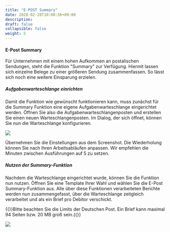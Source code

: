```yaml
---
title: "E-POST Summary"
date: 2020-02-28T10:08:56+09:00
description: 
draft: false
collapsible: false
weight: 5
---
```


#### E-Post Summary

Für Unternehmen mit einem hohen Aufkommen an postalischen Sendungen, steht die Funktion "Summary" zur Verfügung. Hiermit lassen sich einzelne Belege zu einer größeren Sendung zusammenfassen. So lässt sich noch eine weitere Einsparung erzielen.

##### Aufgabenwarteschlange einrichten

Damit die Funktion wie gewünscht funktionieren kann, muss zunächst für die Summary Funktion eine eigene Aufgabenwarteschlange eingerichtet werden. Öffnen Sie also die Aufgabenwarteschlangenposten und erstellen Sie einen neuen Warteschlangenposten. Im Dialog, der sich öffnet, können Sie nun die Warteschlange konfigurieren.

![](/images/connectornav/epost/summary_queue.png)

Übernehmen Sie die Einstellungen aus dem Screenshot. Die Wiederholung können Sie nach Ihren Arbeitsabläufen anpassen. Wir empfehlen die Minuten zwischen Ausführungen auf 5 zu setzen.

##### Nutzen der Summary-Funktion

Nachdem die Warteschlange eingerichtet wurde, können Sie die Funktion nun nutzen. Öffnen Sie eine Template Ihrer Wahl und wählen Sie die E-Post Summary-Funktion aus. Alle über diese Funktionen verarbeiteten Berichte werden nun zusammengefasst, über die Warteschlange zeitgleich verarbeitet und als ein Brief pro Debitor verschickt.

{{<notice info>}}Bitte beachten Sie die Limits der Deutschen Post. Ein Brief kann maximal 94 Seiten bzw. 20 MB groß sein.{{</notice>}}

![](/images/connectornav/epost/summary_nutzen.png)